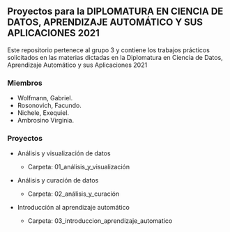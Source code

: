 ## Proyectos para la DIPLOMATURA EN CIENCIA DE DATOS, APRENDIZAJE AUTOMÁTICO Y SUS APLICACIONES 2021

Este repositorio pertenece al grupo 3 y contiene los trabajos prácticos solicitados en las materias dictadas en la Diplomatura en Ciencia de Datos, Aprendizaje Automático y sus Aplicaciones 2021

### Miembros
* Wolfmann, Gabriel.
* Rosonovich, Facundo.
* Nichele, Exequiel.
* Ambrosino Virginia.

### Proyectos
* Análisis y visualización de datos
    - Carpeta: 01_análisis_y_visualización

* Análisis y curación de datos
    - Carpeta: 02_análisis_y_curación

* Introducción al aprendizaje automático
    - Carpeta: 03_introduccion_aprendizaje_automatico
